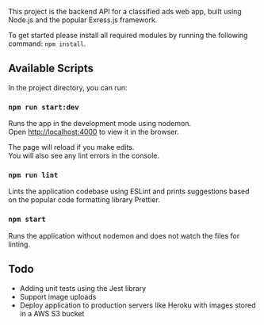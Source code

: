 This project is the backend API for a classified ads web app, built using Node.js and the popular Exress.js framework.

To get started please install all required modules by running the following command: `npm install`.

## Available Scripts

In the project directory, you can run:

### `npm run start:dev`

Runs the app in the development mode using nodemon.<br>
Open [http://localhost:4000](http://localhost:4000) to view it in the browser.

The page will reload if you make edits.<br>
You will also see any lint errors in the console.

### `npm run lint`

Lints the application codebase using ESLint and prints suggestions based on the popular code formatting library Prettier.<br>

### `npm start`

Runs the application without nodemon and does not watch the files for linting.

## Todo

- Adding unit tests using the Jest library
- Support image uploads
- Deploy application to production servers like Heroku with images stored in a AWS S3 bucket
